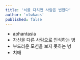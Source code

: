 ```yaml
---
title: '뇌를 다치면 사람은 변한다'
author: 'vlwkaos'
published: false
---
```


- aphantasia
- 자신을 다른 사람으로 인식하는 병
- 부드러운 모션을 보지 못하는 병
- 치매